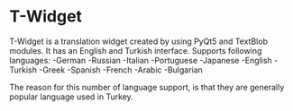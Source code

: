 # T-Widget
T-Widget is a translation widget created by using PyQt5 and TextBlob modules.
It has an English and Turkish interface.
Supports following languages:
-German
-Russian
-Italian
-Portuguese
-Japanese
-English
-Turkish
-Greek
-Spanish
-French
-Arabic
-Bulgarian

The reason for this number of language support, is that they are generally popular language used in Turkey.
